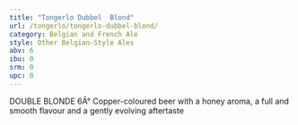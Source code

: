 ```yaml
---
title: "Tongerlo Dubbel  Blond"
url: /tongerlo/tongerlo-dubbel-blond/
category: Belgian and French Ale
style: Other Belgian-Style Ales
abv: 6
ibu: 0
srm: 0
upc: 0
---
```

DOUBLE BLONDE 6Â°
Copper-coloured beer with a honey aroma, a full and smooth flavour and a gently evolving aftertaste
